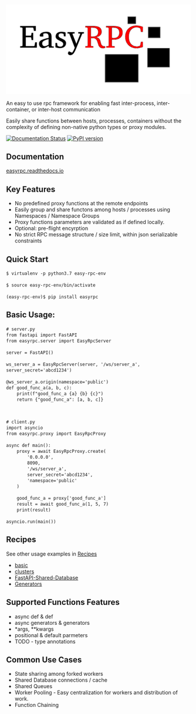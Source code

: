 ![](./docs/images/logo.png)

An easy to use rpc framework for enabling fast inter-process, inter-container, or inter-host communication

Easily share functions between hosts, processes, containers without the complexity of defining non-native python types or proxy modules.

[![Documentation Status](https://readthedocs.org/projects/easyrpc/badge/?version=latest)](https://easyrpc.readthedocs.io/en/latest/?badge=latest) [![PyPI version](https://badge.fury.io/py/easyrpc.svg)](https://badge.fury.io/py/easyrpc)

## Documentation
[easyrpc.readthedocs.io](https://easyrpc.readthedocs.io)

## Key Features
- No predefined proxy functions at the remote endpoints
- Easily group and share functons among hosts / processes using Namespaces / Namespace Groups
- Proxy functions parameters are validated as if defined locally.
- Optional: pre-flight encyrption 
- No strict RPC message structure / size limit, within json serializable constraints

## Quick Start

    $ virtualenv -p python3.7 easy-rpc-env

    $ source easy-rpc-env/bin/activate

    (easy-rpc-env)$ pip install easyrpc

## Basic Usage:

    # server.py
    from fastapi import FastAPI
    from easyrpc.server import EasyRpcServer

    server = FastAPI()

    ws_server_a = EasyRpcServer(server, '/ws/server_a', server_secret='abcd1234')

    @ws_server_a.origin(namespace='public')
    def good_func_a(a, b, c):
        print(f"good_func_a {a} {b} {c}")
        return {"good_func_a": [a, b, c]}

<br> 

    # client.py
    import asyncio
    from easyrpc.proxy import EasyRpcProxy

    async def main():
        proxy = await EasyRpcProxy.create(
            '0.0.0.0', 
            8090, 
            '/ws/server_a', 
            server_secret='abcd1234',
            'namespace='public'
        )

        good_func_a = proxy['good_func_a']
        result = await good_func_a(1, 5, 7)
        print(result)

    asyncio.run(main())
## Recipes
See other usage examples in [Recipes](https://github.com/codemation/easyrpc/tree/main/recipes)
- [basic](https://github.com/codemation/easyrpc/tree/main/recipes/basic)
- [clusters](https://github.com/codemation/easyrpc/tree/main/recipes/clusters)
- [FastAPI-Shared-Database](https://github.com/codemation/easyrpc/tree/main/recipes/fastapi/shared_database)
- [Generators](https://github.com/codemation/easyrpc/tree/main/recipes/generators)


## Supported Functions Features
- async def & def
- async generators & generators
- *args, **kwargs
- positional & default parmeters
- TODO - type annotations

## Common Use Cases
- State sharing among forked workers 
- Shared Database connections / cache 
- Shared Queues
- Worker Pooling - Easy centralization for workers and distribution of work.  
- Function Chaining